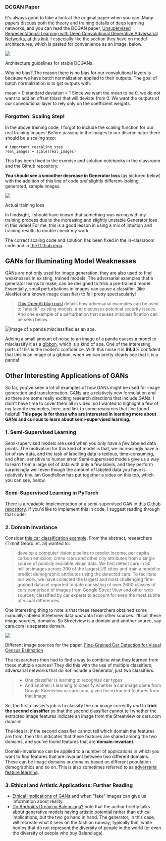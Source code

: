 ### DCGAN Paper

It's always good to take a look at the original paper when you can. Many papers discuss both the theory and training details of deep learning networks, and you can read the DCGAN paper, [Unsupervised Representational Learning with Deep Convolutional Generative Adversarial Networks, at this link](https://arxiv.org/pdf/1511.06434.pdf). I especially like the section they have on model architectures, which is pasted for convenience as an image, below.

![](https://video.udacity-data.com/topher/2018/November/5be79687_screen-shot-2018-11-10-at-6.39.49-pm/screen-shot-2018-11-10-at-6.39.49-pm.png)

Architecture guidelines for stable DCGANs.

Why no bias?
The reason there is no bias for our convolutional layers is because we have batch normalization applied to their outputs. The goal of batch normalization is to get outputs with:

mean = 0
standard deviation = 1
Since we want the mean to be 0, we do not want to add an offset (bias) that will deviate from 0. We want the outputs of our convolutional layer to rely only on the coefficient weights.

### Forgotten: Scaling Step!

In the above training code, I forgot to include the scaling function for our real training images! Before passing in the images to our discriminator there should be a scaling step:

```
# important rescaling step
real_images = scale(real_images)
```

This has been fixed in the exercise and solution notebooks in the classroom and the Github repository.

**You should see a smoother decrease in Generator loss** (as pictured below) with the addition of this line of code _and_ slightly different-looking generated, sample images.

![](https://video.udacity-data.com/topher/2018/November/5bea0fba_screen-shot-2018-11-12-at-3.41.20-pm/screen-shot-2018-11-12-at-3.41.20-pm.png)

Actual training loss

In hindsight, I should have known that something was wrong with my training process due to the increasing and slightly unstable Generator loss in this video! For me, this is a good lesson in using a mix of intuition and training results to double check my work.

The correct scaling code and solution has been fixed in the in-classroom code and in [the Github repo](https://github.com/udacity/deep-learning-v2-pytorch/blob/master/dcgan-svhn/DCGAN_Solution.ipynb).

## GANs for Illuminating Model Weaknesses

GANs are not only used for image generation, they are also used to find weaknesses in existing, trained models. The adversarial examples that a generator learns to make, can be designed to _trick_ a pre-trained model. Essentially, small perturbations in images can cause a classifier (like AlexNet or a known image classifier) to fail pretty spectacularly!

> [This OpenAI blog post](https://blog.openai.com/adversarial-example-research/) details how adversarial examples can be used to "attack" existing models, and discusses potential security issues. And one example of a perturbation that causes misclassification can be seen below.

![Image of a panda misclassified as an ape.](https://video.udacity-data.com/topher/2018/November/5bea117c_screen-shot-2018-11-12-at-3.47.20-pm/screen-shot-2018-11-12-at-3.47.20-pm.png)

Adding a small amount of noise to an image of a panda causes a model to misclassify it as a [gibbon](https://en.wikipedia.org/wiki/Gibbon), which is a kind of ape. One of the interesting parts of this is the model's confidence. With this noise it is **99.3**% confident that this is an image of a gibbon, when we can pretty clearly see that it is a panda!

## Other Interesting Applications of GANs

So far, you've seen a lot of examples of how GANs might be used for image generation and transformation. GANs are a relatively new formulation and so there are some really exciting research directions that include GANs. I didn't have time to cover them all in video, so I wanted to highlight a few of my favorite examples, here, and link to some resources that I've found helpful! **This page is for those who are interested in learning more about GANs and curious to learn about semi-supervised learning.**

### 1\. Semi-Supervised Learning

Semi-supervised models are used when you only have a _few_ labeled data points. The motivation for this kind of model is that, we increasingly have a lot of raw data, and the task of labelling data is tedious, time-consuming, and often, sensitive to human error. Semi-supervised models give us a way to learn from a large set of data with only a few labels, and they perform surprisingly well even though the amount of labeled data you have is relatively tiny. Ian Goodfellow has put together a video on this top, which you can see, below.

### Semi-Supervised Learning in PyTorch

There is a readable implementation of a semi-supervised GAN in [this Github repository](https://github.com/Sleepychord/ImprovedGAN-pytorch). If you'd like to implement this in code, I suggest reading through that code!

### 2\. Domain Invariance

Consider [this car classification example](https://arxiv.org/abs/1709.02480). From the abstract, researchers (Timnit Gebru, et. al) wanted to:

> develop a computer vision pipeline to predict income, per capita carbon emission, crime rates and other city attributes from a single source of publicly available visual data. We first detect cars in 50 million images across 200 of the largest US cities and train a model to predict demographic attributes using the detected cars. To facilitate our work, we have collected the largest and most challenging fine-grained dataset reported to date consisting of over 2600 classes of cars comprised of images from Google Street View and other web sources, classified by car experts to account for even the most subtle of visual differences.

One interesting thing to note is that these researchers obtained some manually-labeled Streetview data _and_ data from other sources. I'll call these image sources, domains. So Streetview is a domain and another source, say cars.com is separate domain.

![](https://video.udacity-data.com/topher/2018/November/5beb5911_screen-shot-2018-11-13-at-3.06.36-pm/screen-shot-2018-11-13-at-3.06.36-pm.png)

Different image sources for the paper, [Fine-Grained Car Detection for Visual Census Estimation](https://arxiv.org/abs/1709.02480)

The researchers then had to find a way to combine what they learned from these multiple sources! They did this with the use of multiple classifiers; adversarial networks that do _not_ include a Generator, just two classifiers.

> - One classifier is learning to recognize car types
> - And another is learning to classify whether a car image came from Google Streetview _or_ cars.com, given the extracted features from that image

So, the first classier’s job is to classify the car image correctly _and_ to **trick the second classifier** so that the second classifier cannot tell whether the extracted image features indicate an image from the Streetview or cars.com domain!

The idea is: if the second classifier cannot tell which domain the features are from, then this indicates that these features are shared among the two domains, and you’ve found features that are **domain-invariant**.

Domain-invariance can be applied to a number of applications in which you want to find features that are invariant between two different domains. These can be image domains or domains based on different population demographics and so on. This is also sometimes referred to as [adversarial feature learning](https://arxiv.org/pdf/1705.11122.pdf).

### 3\. Ethical and Artistic Applications: Further Reading

- [Ethical implications of GANs](https://www.newyorker.com/magazine/2018/11/12/in-the-age-of-ai-is-seeing-still-believing) and when "fake" images can give us information about reality.
- [Do Androids Dream in Balenciaga?](https://www.ssense.com/en-us/editorial/fashion/do-androids-dream-of-balenciaga-ss29) note that the author briefly talks about generative models having artistic potential rather than ethical implications, but the two go hand in hand. The generator, in this case, will recreate what it sees on the fashion runway; typically thin, white bodies that do not represent the diversity of people in the world (or even the diversity of people who buy Balenciaga).

